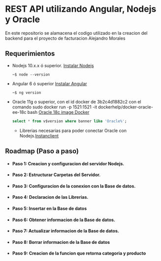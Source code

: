 # REST API utilizando Angular, Nodejs y Oracle 
En este repositorio se alamacena el codigo utilizado en la creacion del backend para el proyecto de facturacion Alejandro Morales


## Requerimientos
* Nodejs 10.x.x ó superior.   [Instalar Nodejs](https://github.com/nodesource/distributions/blob/master/README.md)
    ```console
    ~$ node --version
    ```
    

* Angular 6 ó superior [Instalar Angular](https://cli.angular.io/)
    ```console
    ~$ ng version
    ```
* Oracle 11g o superior, con el id docker de 3b2c4d1882c2 con el comando sudo docker run -p 1521:1521 -it dockerhelp/docker-oracle-ee-18c bash [Oracle 18c image Docker](https://soajp.blogspot.com/2019/03/instalar-oracle-database-18c-con-docker.html)
    ```sql
    select * from v$version where banner like 'Oracle%';
    ```
    * Librerias necesarias para poder conectar Oracle con Nodejs.[Instanclient](https://www.oracle.com/database/technologies/instant-client/downloads.html)


    


## Roadmap (Paso a paso)
    
* #### Paso 1: Creacion y configuracion del servidor Nodejs.
* #### Paso 2: Estructurar Carpetas del Servidor.
* #### Paso 3: Configuracion de la conexion con la Base de datos.
* #### Paso 4: Declaracion de las Librerias.
* #### Paso 5: Insertar en la Base de datos
* #### Paso 6: Obtener informacion de la Base de datos.
* #### Paso 7: Actualizar informacion de la Base de datos.
* #### Paso 8: Borrar informacion de la Base de datos
* #### Paso 9: Creacion de la funcion que retorna categoria y producto